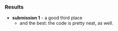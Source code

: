 ### Results

* **submission 1** - a good third place
  * and the best: the code is pretty neat, as well.
